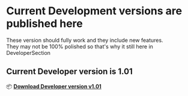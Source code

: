 # Current Development versions are published here

These version should fully work and they include new features.  
They may not be 100% polished so that's why it still here in DeveloperSection

## Current Developer version is 1.01

📦 [**Download Developer version v1.01**](./Get-WindowsTroubleshootingReportCommunity_v1.01_DEV.zip)
